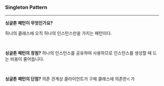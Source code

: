 ### Singleton Pattern

---

**싱글톤 패턴이 무엇인가요?**

하나의 클래스에 오직 하나의 인스턴스만을 가지는 패턴이다.



<br>

**싱글톤 패턴의 장점?**
하나의 인스턴스를 공유하여 사용하므로 인스턴스를 생성할 때 드는 비용이 줄어듭니다.

<br>

**싱글톤 패턴의 단점?**
의존 관계상 클라이언트가 구체 클래스에 의존한ㄷ가


